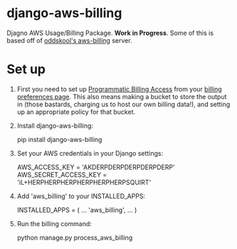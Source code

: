 django-aws-billing
==================

Djagno AWS Usage/Billing Package. **Work in Progress**. Some of this is based off of [oddskool's aws-billing](https://github.com/oddskool/aws_billing) server.

# Set up

1. First you need to set up [Programmatic Billing
Access](http://docs.aws.amazon.com/awsaccountbilling/latest/about/programaccess.html) from your [billing preferences
page](https://portal.aws.amazon.com/gp/aws/developer/account?ie=UTF8&action=billing-preferences). This also means making
a bucket to store the output in (those bastards, charging us to host our own billing data!), and setting up an
appropriate policy for that bucket.

1. Install django-aws-billing:

    pip install django-aws-billing

1. Set your AWS credentials in your Django settings:

   AWS\_ACCESS\_KEY = 'AKDERPDERPDERPDERPDERP'
   AWS\_SECRET\_ACCESS\_KEY = 'iL+HERPHERPHERPHERPHERPHERPSQUIRT'

1. Add 'aws\_billing' to your INSTALLED\_APPS:

    INSTALLED_APPS = (
        ...
        'aws_billing',
        ...
     )

2. Run the billing command:

    python manage.py process_aws_billing
